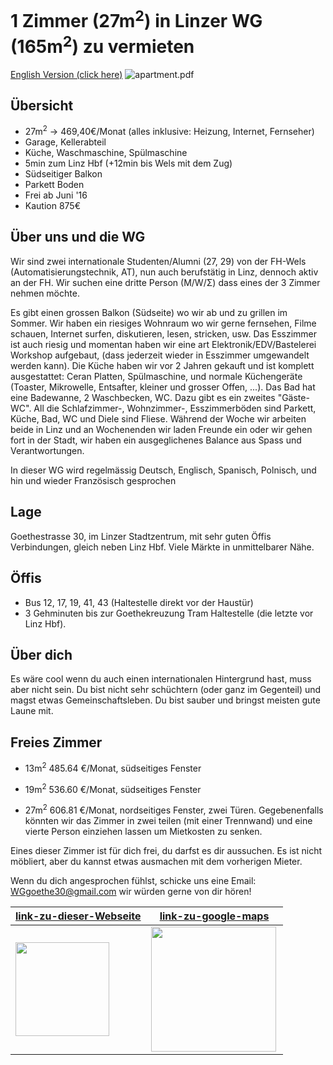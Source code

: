 # 1 Zimmer (27m<sup>2</sup>) in Linzer WG (165m<sup>2</sup>) zu vermieten
[English Version (click here)](http://tituman.github.io/tituman/indexEN.html)
![apartment.pdf](http://tituman.github.io/tituman/docs/Goetestr30.png)

## &Uuml;bersicht
- 27m<sup>2</sup> &rarr; 469,40&euro;/Monat (alles inklusive: Heizung, Internet, Fernseher)
- Garage, Kellerabteil
- K&uuml;che, Waschmaschine, Sp&uuml;lmaschine
- 5min zum Linz Hbf (+12min bis Wels mit dem Zug)
- S&uuml;dseitiger Balkon
- Parkett Boden
- Frei ab Juni '16
- Kaution 875&euro;

## &Uuml;ber uns und die WG
Wir sind zwei internationale Studenten/Alumni (27, 29) von der FH-Wels (Automatisierungstechnik, AT), nun auch berufst&auml;tig in Linz, dennoch aktiv an der FH. Wir suchen eine dritte Person (M/W/&Sigma;) dass eines der 3 Zimmer nehmen m&ouml;chte.

Es gibt einen grossen Balkon (S&uuml;dseite) wo wir ab und zu grillen im Sommer. Wir haben ein riesiges Wohnraum wo wir gerne fernsehen, Filme schauen, Internet surfen, diskutieren, lesen, stricken, usw. Das Esszimmer ist auch riesig und momentan haben wir eine art Elektronik/EDV/Bastelerei Workshop aufgebaut, (dass jederzeit wieder in Esszimmer umgewandelt werden kann). Die K&uuml;che haben wir vor 2 Jahren gekauft und ist komplett ausgestattet: Ceran Platten, Sp&uuml;lmaschine, und normale K&uuml;chenger&auml;te (Toaster, Mikrowelle, Entsafter, kleiner und grosser Offen, ...). Das Bad hat eine Badewanne, 2 Waschbecken, WC. Dazu gibt es ein zweites "G&auml;ste-WC". All die Schlafzimmer-, Wohnzimmer-, Esszimmerb&ouml;den sind Parkett, K&uuml;che, Bad, WC und Diele sind Fliese. W&auml;hrend der Woche wir arbeiten beide in Linz und an Wochenenden wir laden Freunde ein oder wir gehen fort in der Stadt, wir haben ein ausgeglichenes Balance aus Spass und Verantwortungen.

In dieser WG wird regelm&auml;ssig Deutsch, Englisch, Spanisch, Polnisch, und hin und wieder Franz&ouml;sisch gesprochen

## Lage
Goethestrasse 30, im Linzer Stadtzentrum, mit sehr guten &Ouml;ffis Verbindungen, gleich neben Linz Hbf. Viele M&auml;rkte in unmittelbarer N&auml;he.

## &Ouml;ffis
- Bus 12, 17, 19, 41, 43 (Haltestelle direkt vor der Haust&uuml;r)
- 3 Gehminuten bis zur Goethekreuzung Tram Haltestelle (die letzte vor Linz Hbf).

## &Uuml;ber dich
Es w&auml;re cool wenn du auch einen internationalen Hintergrund hast, muss aber nicht sein. Du bist nicht sehr sch&uuml;chtern (oder ganz im Gegenteil) und magst etwas Gemeinschaftsleben. Du bist sauber und bringst meisten gute Laune mit.

## Freies Zimmer
- 13m<sup>2</sup> 485.64 &euro;/Monat, s&uuml;dseitiges Fenster

- 19m<sup>2</sup> 536.60 &euro;/Monat, s&uuml;dseitiges Fenster

- 27m<sup>2</sup> 606.81 &euro;/Monat, nordseitiges Fenster, zwei T&uuml;ren. Gegebenenfalls k&ouml;nnten wir das Zimmer in zwei teilen (mit einer Trennwand) und eine vierte Person einziehen lassen um Mietkosten zu senken.

Eines dieser Zimmer ist f&uuml;r dich frei, du darfst es dir aussuchen. Es ist nicht m&ouml;bliert, aber du kannst etwas ausmachen mit dem vorherigen Mieter.

Wenn du dich angesprochen f&uuml;hlst, schicke uns eine Email: WGgoethe30@gmail.com wir w&uuml;rden gerne von dir h&ouml;ren!


[link-zu-dieser-Webseite](http://tituman.github.io/tituman/) | [link-zu-google-maps](https://www.google.at/maps/place/Goethestraße+30,+4020+Linz/@48.297191,14.2964186,19z/data=!3m1!4b1!4m2!3m1!1s0x4773979180a408e9:0x913ad712cf1144b9?hl=en)
---|---
<img src="http://tituman.github.io/tituman/docs/qrcode.png" align="center" height="150"> | <img src="http://tituman.github.io/tituman/docs/qrcode.jpeg" align="left" height="200">
